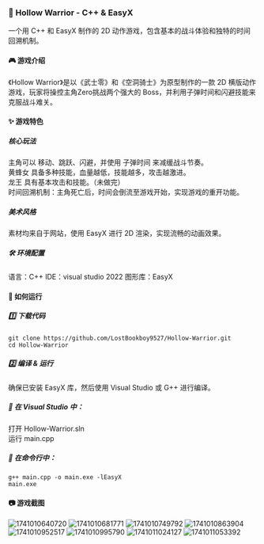 ### 🏹 Hollow Warrior - C++ & EasyX  
一个用 C++ 和 EasyX 制作的 2D 动作游戏，包含基本的战斗体验和独特的时间回溯机制。  

#### 🎮 游戏介绍  
《Hollow Warrior》是以《武士零》和《空洞骑士》为原型制作的一款 2D 横版动作游戏，玩家将操控主角Zero挑战两个强大的 Boss，并利用子弹时间和闪避技能来克服战斗难关。  

#### ✨ 游戏特色  
##### 核心玩法  
主角可以 移动、跳跃、闪避，并使用 子弹时间 来减缓战斗节奏。  
黄蜂女 具备多种技能，血量越低，技能越多，攻击越激进。  
龙王 具有基本攻击和技能。（未做完）   
时间回溯机制：主角死亡后，时间会倒流至游戏开始，实现游戏的重开功能。  
##### 美术风格
素材均来自于网站，使用 EasyX 进行 2D 渲染，实现流畅的动画效果。  
##### 🛠 环境配置
语言：C++
IDE：visual studio 2022
图形库：EasyX

#### 🚀 如何运行  
##### 1️⃣ 下载代码  
```
git clone https://github.com/LostBookboy9527/Hollow-Warrior.git
cd Hollow-Warrior
```
##### 2️⃣ 编译 & 运行
确保已安装 EasyX 库，然后使用 Visual Studio 或 G++ 进行编译。  

##### 📌 在 Visual Studio 中：  
打开 Hollow-Warrior.sln  
运行 main.cpp  
##### 📌 在命令行中：
```
g++ main.cpp -o main.exe -lEasyX
main.exe
```
#### 📷 游戏截图  
![1741010640720](https://github.com/user-attachments/assets/f38dcb0a-e3f2-491d-a3d4-5b2be81a6894)
![1741010681771](https://github.com/user-attachments/assets/53c04fb4-a228-4857-bd9a-c09ed801c178)
![1741010749792](https://github.com/user-attachments/assets/23977200-89ee-4971-9b9f-31a77f2d511e)
![1741010863904](https://github.com/user-attachments/assets/88cfed01-2a8d-44f2-a87a-5b35eb37810a)
![1741010952517](https://github.com/user-attachments/assets/55a4ce64-2bed-44ad-add0-947e13bffc69)
![1741010995790](https://github.com/user-attachments/assets/5dc28d0c-0eb0-4348-b0d3-0c4eba6f0eb2)
![1741011024127](https://github.com/user-attachments/assets/5dada63b-85b2-42f2-9369-537c66dcc97c)
![1741011053392](https://github.com/user-attachments/assets/6e069cb4-a157-489a-9300-5ddaabd3a0c4)


